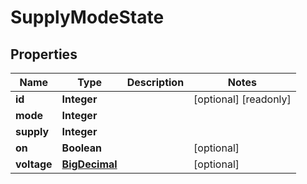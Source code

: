 

# SupplyModeState

## Properties

Name | Type | Description | Notes
------------ | ------------- | ------------- | -------------
**id** | **Integer** |  |  [optional] [readonly]
**mode** | **Integer** |  | 
**supply** | **Integer** |  | 
**on** | **Boolean** |  |  [optional]
**voltage** | [**BigDecimal**](BigDecimal.md) |  |  [optional]



